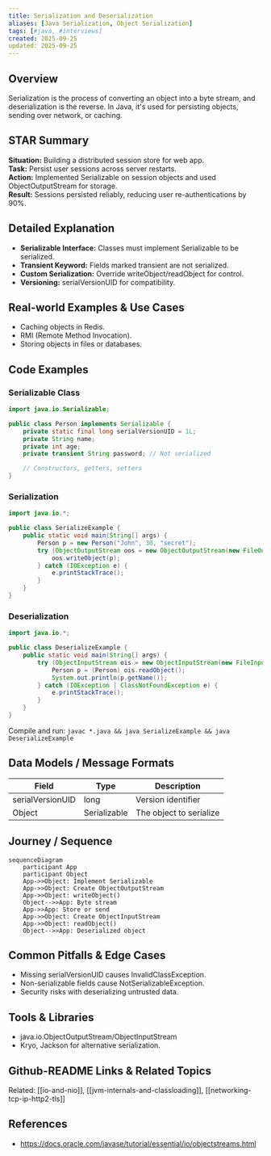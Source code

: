 ```yaml
---
title: Serialization and Deserialization
aliases: [Java Serialization, Object Serialization]
tags: [#java, #interviews]
created: 2025-09-25
updated: 2025-09-25
---
```


## Overview
Serialization is the process of converting an object into a byte stream, and deserialization is the reverse. In Java, it's used for persisting objects, sending over network, or caching.

## STAR Summary
**Situation:** Building a distributed session store for web app.  
**Task:** Persist user sessions across server restarts.  
**Action:** Implemented Serializable on session objects and used ObjectOutputStream for storage.  
**Result:** Sessions persisted reliably, reducing user re-authentications by 90%.

## Detailed Explanation
- **Serializable Interface:** Classes must implement Serializable to be serialized.
- **Transient Keyword:** Fields marked transient are not serialized.
- **Custom Serialization:** Override writeObject/readObject for control.
- **Versioning:** serialVersionUID for compatibility.

## Real-world Examples & Use Cases
- Caching objects in Redis.
- RMI (Remote Method Invocation).
- Storing objects in files or databases.

## Code Examples
### Serializable Class
```java
import java.io.Serializable;

public class Person implements Serializable {
    private static final long serialVersionUID = 1L;
    private String name;
    private int age;
    private transient String password; // Not serialized

    // Constructors, getters, setters
}
```

### Serialization
```java
import java.io.*;

public class SerializeExample {
    public static void main(String[] args) {
        Person p = new Person("John", 30, "secret");
        try (ObjectOutputStream oos = new ObjectOutputStream(new FileOutputStream("person.ser"))) {
            oos.writeObject(p);
        } catch (IOException e) {
            e.printStackTrace();
        }
    }
}
```

### Deserialization
```java
import java.io.*;

public class DeserializeExample {
    public static void main(String[] args) {
        try (ObjectInputStream ois = new ObjectInputStream(new FileInputStream("person.ser"))) {
            Person p = (Person) ois.readObject();
            System.out.println(p.getName());
        } catch (IOException | ClassNotFoundException e) {
            e.printStackTrace();
        }
    }
}
```

Compile and run: `javac *.java && java SerializeExample && java DeserializeExample`

## Data Models / Message Formats
| Field | Type | Description |
|-------|------|-------------|
| serialVersionUID | long | Version identifier |
| Object | Serializable | The object to serialize |

## Journey / Sequence
```mermaid
sequenceDiagram
    participant App
    participant Object
    App->>Object: Implement Serializable
    App->>Object: Create ObjectOutputStream
    App->>Object: writeObject()
    Object-->>App: Byte stream
    App->>App: Store or send
    App->>Object: Create ObjectInputStream
    App->>Object: readObject()
    Object-->>App: Deserialized object
```

## Common Pitfalls & Edge Cases
- Missing serialVersionUID causes InvalidClassException.
- Non-serializable fields cause NotSerializableException.
- Security risks with deserializing untrusted data.

## Tools & Libraries
- java.io.ObjectOutputStream/ObjectInputStream
- Kryo, Jackson for alternative serialization.

## Github-README Links & Related Topics
Related: [[io-and-nio]], [[jvm-internals-and-classloading]], [[networking-tcp-ip-http2-tls]]

## References
- https://docs.oracle.com/javase/tutorial/essential/io/objectstreams.html